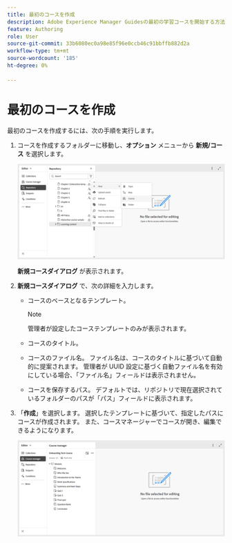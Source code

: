 ```yaml
---
title: 最初のコースを作成
description: Adobe Experience Manager Guidesの最初の学習コースを開始する方法を説明します。
feature: Authoring
role: User
source-git-commit: 33b6080ec0a98e85f96e0ccb46c91bbffb882d2a
workflow-type: tm+mt
source-wordcount: '185'
ht-degree: 0%

---
```


# 最初のコースを作成

最初のコースを作成するには、次の手順を実行します。

1. コースを作成するフォルダーに移動し、**オプション** メニューから **新規/コース** を選択します。

   ![](assets/create-new-course.png)

   **新規コースダイアログ** が表示されます。
2. **新規コースダイアログ** で、次の詳細を入力します。
   - コースのベースとなるテンプレート。

     >[!NOTE]
     >
     > 管理者が設定したコーステンプレートのみが表示されます。

   - コースのタイトル。
   - コースのファイル名。 ファイル名は、コースのタイトルに基づいて自動的に提案されます。 管理者が UUID 設定に基づく自動ファイル名を有効にしている場合、「ファイル名」フィールドは表示されません。
   - コースを保存するパス。 デフォルトでは、リポジトリで現在選択されているフォルダーのパスが「パス」フィールドに表示されます。
3. 「**作成**」を選択します。
選択したテンプレートに基づいて、指定したパスにコースが作成されます。 また、コースマネージャーでコースが開き、編集できるようになります。

   ![](assets/course-manager-read-only-mode.png)



